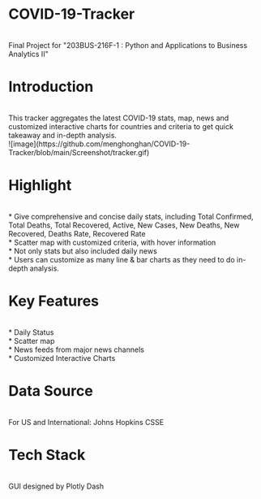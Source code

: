 # COVID-19-Tracker
<br>
Final Project for "203BUS-216F-1 : Python and Applications to Business Analytics II"

# Introduction
<br>
This tracker aggregates the latest COVID-19 stats, map, news and customized interactive charts for countries and criteria to get quick takeaway and in-depth analysis.
<br>
![image](https://github.com/menghonghan/COVID-19-Tracker/blob/main/Screenshot/tracker.gif)
<br>


# Highlight
<br>
* Give comprehensive and concise daily stats, including Total Confirmed, Total Deaths, Total Recovered, Active, New Cases, New Deaths, New Recovered, Deaths Rate, Recovered Rate
<br>
* Scatter map with customized criteria, with hover information 
<br>
* Not only stats but also included daily news 
<br>
* Users can customize as many line & bar charts as they need to do in-depth analysis.
<br>

# Key Features
<br>
* Daily Status 
<br>
* Scatter map 
<br>
* News feeds from major news channels
<br>
* Customized Interactive Charts
<br>

# Data Source
<br>
For US and International: Johns Hopkins CSSE
<br>

# Tech Stack
<br>
GUI designed by Plotly Dash
<br>
